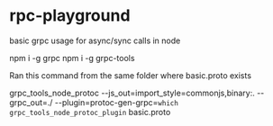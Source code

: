 # rpc-playground
basic grpc usage for async/sync calls in node

npm i -g grpc
npm i -g grpc-tools

Ran this command from the same folder where basic.proto exists

grpc_tools_node_protoc --js_out=import_style=commonjs,binary:. --grpc_out=./ --plugin=protoc-gen-grpc=`which grpc_tools_node_protoc_plugin` basic.proto
